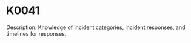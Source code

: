 # K0041
Description: Knowledge of incident categories, incident responses, and timelines for responses.

